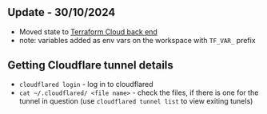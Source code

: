 #

## Update - 30/10/2024

- Moved state to [Terraform Cloud back end](https://app.terraform.io/app/homelab-fsemti/workspaces/homelab-fsemti)
- note: variables added as env vars on the workspace with `TF_VAR_` prefix

## Getting Cloudflare tunnel details

- `cloudflared login` - log in to cloudflared
- `cat ~/.cloudflared/ <file name>` - check the files, if there is one for the tunnel in question (use `cloudflared tunnel list` to view exiting tunels)